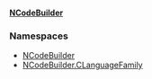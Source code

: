 #### [NCodeBuilder](./index.md 'index')
### Namespaces
- [NCodeBuilder](./NCodeBuilder.md 'NCodeBuilder')
- [NCodeBuilder.CLanguageFamily](./NCodeBuilder-CLanguageFamily.md 'NCodeBuilder.CLanguageFamily')
